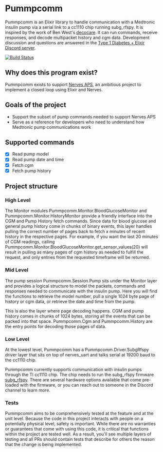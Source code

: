 # Pummpcomm

Pummpcomm is an Elixir library to handle communication with a Medtronic insulin pump via a serial link to a cc1110 chip running subg_rfspy. It is inspired by the work of Ben West's [decocare](https://github.com/openaps/decocare). It can run commands, receive responses, and decode multipacket history and cgm data. Development discussion and questions are answered in the [Type 1 Diabetes + Elixir Discord server](https://discord.gg/XfJ78mA).

[![Build Status](https://travis-ci.org/tmecklem/pummpcomm.svg?branch=master)](https://travis-ci.org/tmecklem/pummpcomm)

## Why does this program exist?

Pummpcomm exists to support [Nerves APS](https://github.com/tmecklem/nerves_aps), an ambitious project to implement a closed loop using Elixir and Nerves.

## Goals of the project

* Support the subset of pump commands needed to support Nerves APS
* Serve as a reference for developers who need to understand how Medtronic pump communications work

## Supported commands

- [x] Read pump model
- [x] Read pump date and time
- [x] Fetch cgm
- [x] Fetch pump history

## Project structure

### High Level

The Monitor modules Pummpcomm.Monitor.BloodGlucoseMonitor and Pummpcomm.Monitor.HistoryMonitor provide a friendly interface into the CGM and Pump History fetch commands. Since data for blood glucose and general pump history come in chunks of binary events, this layer handles pulling the correct number of pages back to fetch x minutes of recent history in the respective pages. For example, if you want the last 20 minutes of CGM readings, calling Pummpcomm.Monitor.BloodGlucoseMonitor.get_sensor_values(20) will result in pulling as many pages of cgm history as needed to fulfill the request, and only entries from the requested timeframe will be returned.

### Mid Level

The pump session Pummpcomm.Session.Pump sits under the Monitor layer and provides a logical structure to model the packets, commands and responses needed to communicate with the insulin pump. Here you will find the functions to retrieve the model number, pull a single 1024 byte page of history or cgm data, or retrieve the date and time from the pump.

This is also the layer where page decoding happens. CGM and pump history comes in chunks of 1024 bytes, storing all the events that can be packed into that space. Pummpcomm.Cgm and Pummpcomm.History are the entry points for decoding those pages of data.

### Low Level

At the lowest level, Pummpcomm has a Pummpcomm.Driver.SubgRfspy driver layer that sits on top of nerves_uart and talks serial at 19200 baud to the cc1110 chip.

Pummpcomm currently supports communication with insulin pumps through the TI cc1110 chip. The chip needs to run the subg_rfspy firmware [subg_rfspy](https://github.com/ps2/subg_rfspy). There are several hardware options available that come pre-loaded with the firmware, or you can reach out to someone in the Discord channel to learn more.

### Tests

Pummpcomm aims to be comprehensively tested at the feature and at the unit level. Because the code in this project interacts with people on a potentially physical level, safety is important. While there are no warranties or guarantees that come with using this code, it is critical that functions within the project are tested well. As a result, you'll see multiple layers of testing and all PRs should contain tests that describe for others the reason that the change is being implemented.
